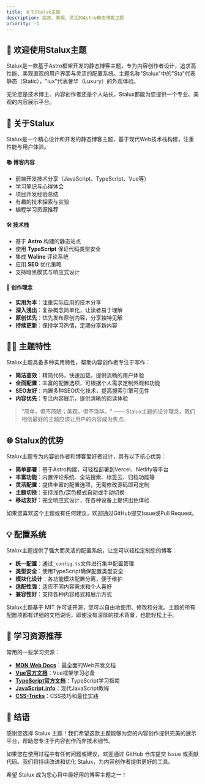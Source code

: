 ```yaml
---
title: 关于Stalux主题
description: 高效、美观、灵活的Astro静态博客主题
priority: -1
---
```


## 👋 欢迎使用Stalux主题

<div class="card">

Stalux是一款基于Astro框架开发的静态博客主题，专为内容创作者设计，追求高性能、美观直观的用户界面与灵活的配置系统。主题名称"Stalux"中的"Sta"代表静态（Static），"lux"代表奢华（Luxury）的外观体验。

无论您是技术博主、内容创作者还是个人站长，Stalux都能为您提供一个专业、美观的内容展示平台。

</div>

## 🚀 关于Stalux

Stalux是一个精心设计和开发的静态博客主题，基于现代Web技术栈构建，注重性能与用户体验。

<div class="timeline">

<div class="timeline-item">
  <h4>📚 博客内容</h4>
  <ul>
    <li>前端开发技术分享（JavaScript、TypeScript、Vue等）</li>
    <li>学习笔记与心得体会</li>
    <li>项目开发经验总结</li>
    <li>有趣的技术探索与实验</li>
    <li>编程学习资源推荐</li>
  </ul>
</div>

<div class="timeline-item">
  <h4>🛠️ 技术栈</h4>
  <ul>
    <li>基于 <strong>Astro</strong> 构建的静态站点</li>
    <li>使用 <strong>TypeScript</strong> 保证代码类型安全</li>
    <li>集成 <strong>Waline</strong> 评论系统</li>
    <li>应用 <strong>SEO</strong> 优化策略</li>
    <li>支持暗黑模式与响应式设计</li>
  </ul>
</div>

<div class="timeline-item">
  <h4>🌟 创作理念</h4>
  <ul>
    <li><strong>实用为本</strong>：注重实际应用的技术分享</li>
    <li><strong>深入浅出</strong>：复杂概念简单化，让读者易于理解</li>
    <li><strong>原创优先</strong>：优先发布原创内容，分享独特见解</li>
    <li><strong>持续更新</strong>：保持学习热情，定期分享新内容</li>
  </ul>
</div>

</div>

## 👨‍💻 主题特性

<div class="card">

Stalux主题具备多种实用特性，帮助内容创作者专注于写作：

- **简洁高效**：精简代码，快速加载，提供流畅的用户体验
- **全面配置**：丰富的配置选项，可根据个人需求定制外观和功能
- **SEO友好**：内置多种SEO优化技术，提高搜索引擎可见性
- **内容优先**：专注内容展示，提供清晰的阅读体验

</div>

<div class="highlight">

> "简单，但不简陋；美观，但不浮华。" —— Stalux主题的设计理念，我们相信最好的主题应该让用户的内容成为焦点。

</div>

## 🌐 Stalux的优势

Stalux主题专为内容创作者和博客爱好者设计，具有以下核心优势：

- **简单部署**：基于Astro构建，可轻松部署到Vercel、Netlify等平台
- **丰富功能**：内置评论系统、全站搜索、标签云、归档功能等
- **灵活配置**：提供丰富的配置选项，无需修改源码即可定制
- **主题切换**：支持浅色/深色模式自动或手动切换
- **移动友好**：完全响应式设计，在各种设备上提供出色体验

如果您喜欢这个主题或有任何建议，欢迎通过GitHub提交Issue或Pull Request。

## 💡 配置系统

Stalux主题提供了强大而灵活的配置系统，让您可以轻松定制您的博客：

- **统一配置**：通过`_config.ts`文件进行集中配置管理
- **类型安全**：使用TypeScript确保配置类型安全
- **模块化设计**：各功能模块配置分离，便于维护
- **适配性强**：适应不同内容需求和个人喜好
- **兼容性好**：支持各种内容格式和展示方式

<div class="card">

Stalux主题基于 MIT 许可证开源，您可以自由地使用、修改和分发。主题的所有配置项都有详细的文档说明，即使没有深厚的技术背景，也能轻松上手。

</div>

## 📖 学习资源推荐

常用的一些学习资源：

- [**MDN Web Docs**](https://developer.mozilla.org/)：最全面的Web开发文档
- [**Vue官方文档**](https://vuejs.org/)：Vue框架学习必备
- [**TypeScript官方文档**](https://www.typescriptlang.org/docs/)：TypeScript学习指南
- [**JavaScript.info**](https://javascript.info/)：现代JavaScript教程
- [**CSS-Tricks**](https://css-tricks.com/)：CSS技巧和最佳实践

## 🙏 结语

感谢您选择 Stalux 主题！我们希望这款主题能够为您的内容创作提供完美的展示平台，帮助您专注于内容创作而非技术细节。

如果您在使用过程中有任何问题或建议，欢迎通过 GitHub 仓库提交 Issue 或贡献代码。我们将持续改进和优化 Stalux，为内容创作者提供更好的工具。

希望 Stalux 成为您心目中最好用的博客主题之一！

